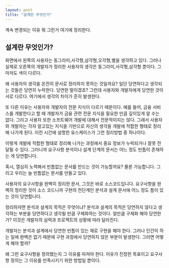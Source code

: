 ```yaml
---
layout: post
title: "설계란 무엇인가"
---
```


계속 변경되는 이유 뭐 그런거 여기에 정리한다.

## 설계란 무엇인가?

화면에서 왼쪽의 사용자는 동그라미,사각형,삼각형,오각형,별을 생각하고 있다.
그러나 실제로 오른쪽의 개발자가 정리한 사용자의 생각은 동그라미,사각형,삼각형 뿐이다. 그마저도 색이 다르다.

왜 사용자의 생각을 온전히 문서로 정리하지 못하는 것일까요?
일단 당연하다고 생각되는 것들은 당연히 누락한다. 당연한 말이겠죠?
그런데 사용자와 개발자에게 당연한 것이 서로 다르다.
여기에서 생각의 차이가 흔히 발생한다.

또 다른 이유는 사용자와 개발자의 전문 지식이 다르기 때문이다.
예를 들어, 금융 서비스를 개발한다고 할 때 개발자가 금융 관련 전문 지식을 필요한 만큼 깊이있게 알 수는 없다.
그리고 사용자 또한 소프트웨어 개발에 대해서 전문적이지는 않다.
그래서 사용자와 개발자는 각자 알고있는 지식을 기반으로 자신의 생각을 개발에 적합한 형태로 정리해 나가게 된다.
이전 시간에 설명한 유스케이스가 그런 정리방법 중 하나이다.

이렇게 개발에 적합한 형태로 정리해 나가는 과정에서 중요 정보가 누락되거나 잘못 전달될 수 있다.
그러니까 요구사항 분석이나 설계 단계의 문서는 어느 정도 빈틈이 존재하는 게 당연합니다.

혹시, 열심히 노력해서 빈틈없는 문서를 만드는 것이 가능할까요?
물론 가능합니다.
그리고 우리는 늘 빈틈없는 문서를 만들고 있다.

사용자의 요구사항을 완벽히 정리한 문서, 그것은 바로 소스코드입니다.
요구사항을 완벽히 정리한 것이 소스 코드니까 구현의 전단계인 분석과 설계 문서에 어느 정도 틈이 있는 것이 당연합니다.

정리하자면 분석과 설계의 목적은 무엇이냐?
분석과 설계의 목적은 당연하지 않다고 생각하는 부분을 당연하다고 생각될 만큼 구체화하는 것이다.
얼만큼 구체화 해야 당연한가? 이것은 개발자의 실력과 프로젝트의 상황에 따라 달라진다.

개발자는 분석과 설계에서 당연한 빈틈이 있는 채로 구현을 해야 한다.
그러나 인간이 하는 일에 완벽은 없기 때문에 구현 과정에서 당연하지 않은 부분이 발생한다.
그러면 어떻게 해야 할까?

왜 그런 요구사항을 정의했는지 그 이유를 따져야 한다.
이유가 진정한 목표이고 요구사항 정의는 그 이유를 만족시키기 위한 방법일 뿐이다.
